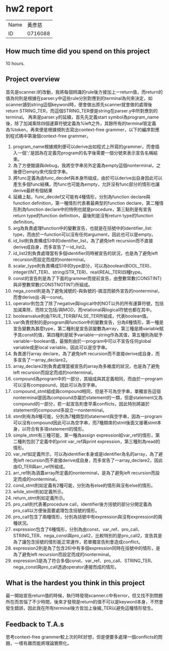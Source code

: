 # hw2 report

|||
|----|-----|
|Name|黃彥慈|
|ID|0716088|

## How much time did you spend on this project

10 hours. 

## Project overview

首先是scanner.l的改動，我將每個辨識的rule後方接加上一return值，而return的值為何則是根據在parser.y中這些rule分別對應到的terminal為何來決定，如scanner讀到string這個keyword時，便會做出原先scanner就會做的處理後return STRING_TER，而這個STRING_TER便是string在parser.y中所對應到的terminal。
再來是parser.y的延續，首先先定義start symbol為program_name後，除了加減乘除四個運算符號定義為%left之外，其餘所有的terminal皆定義為%token，再來便是根據規則去寫出context-free grammer，以下的編序對應到程式碼中第幾個context-free grammer。
 1) program_name根據規則便可以derive出如程式上所寫的grammer，而會插入一個';'是因為在定義完program的名字後需要一個分號來表示宣告名稱結束。
 2) 為了方便閱讀與debug，我將空字串另外定義為empty這個nonterminal，之後便已empty來代指空字串。
 3) 將func定義為由func_decdef與本身所組成，由於可以derive出自身因此可以產生多個func結構，而func也可能為empty，允許沒有func部分的情形也讓derive最終有個結果
 4) 延續上點，func_decdef又可能有4種情形，分別為function declare與function definition，第一種情形代表著最典型的function declare，第二種情形則為function declare中的特例也就是procedure，第三點則是有宣告return type的function definition，最後則是沒有return type的function   definition。
 5) arg為負責處理function中的變數宣告，也就是在括號中的identifier_list: type，而由於一function可以沒有任何argument，因此也可以是empty。
 6) id_list則負責構成5)中的identifier_list，為了避免left recursion而不直接derive成自身，而多宣告了一id_list2。
 7) id_list2則負責處理當有多個identifier同時被宣告的狀況，也是為了避免left recursion而設定而成的nonterminal。
 8) scalar_type則負責構成5)中的type部分，可以為boolean(BOOL_TER)、integer(INT_TER)、string(STR_TER)、real(REAL_TER)四種type。
 9) const的宣告則是為了下面的grammer而提前宣告，由整數常數(CONSTINT)與非整數常數(CONSTNOTINT)所組成。
 10) nega_const則是為了避免減號的-與負號的-搞混而額外宣告的nonterminal，而會derive出-與一const。
 11) operator則包含了除了negative與logical中的NOT以外的所有運算符號，包括加減乘除，而除又包括/與MOD，而relational與logical符號也都在其中。
 12) booleanvalue則由TRUE_TER與FALSE_TER所組成，代表boolean值。
 13) vari負責控制的是program與function中的變數宣告，分為6種情形，第一種是宣告變數為甚麼type，第二種則是宣告該變數為array，第三種是將variable賦予其const的值，第四種則是賦予variable一string作為其值，第五種則為賦予variable一boolean值，最猴則由於一program中可以不宣告任何global variable或是local variable，因此可以是空字串。
 14) 負責進行array declare，為了避免left recursion而不直接derive成自身，而多宣告了一array_declare2。
 15) array_declare2則負責處理當被宣告的array為多維度的狀況，也是為了避免left recursion而設定而成的nonterminal。
 16) compound為program中的一部分，其組成與其定義相同，而由於一program可以沒有comppound，因此可以為空字串。
 17) compound_stmt組成與compound相同，但是不可為空字串，單獨宣告這個nonterminal是因為compound亦屬於statement的一類，但是statement又為compound的一部分，若一起宣告則會早乘conflicts，因此特別將屬於statement的compound多設立一nonterminal。
 18) stmt則有為8種可能，分別為7種類型的statement與空字串，因為一program可以沒有compound因此可以為空字串，而7種類席的stmt後面又接著stmt本身，以符合有多項statement的情形。
 19) simple_stmt有三種可能，第一種為assign expression給var_ref的情形，第二種則包刮了定義中的print var_ref與print expression，第三種則為read的情形。
 20) var_ref如定義所示，可以為identifier本身或是identifier為名的array，為了避免left recursion而不直接derive成自身，而多宣告了一array_declare2，因此由ID_TER與arr_ref所組成。
 21) arr_ref則為涵蓋array所定義的nonterminal，是為了避免left recursion而設定而成的nonterminal。
 22) cond_stmt則如定義有2種可能，分別為有else的情形與沒有else的情形。
 23) while_stmt則如定義所示。
 24) return_stmt則如定義所示。
 25) pro_call則代表著procedure call，identifier後方括號的部分分開定義為pro_call以方便後面要處理包含括號的情形。
 26) pro_call包含了兩種情形，分別為括號中有expression與沒有expression的兩種狀況。
 27) expression包含了6種情形，分別為由const、var_ref、pro_call、STRING_TER、nega_const與pro_call2，比較特別的是pro_call2，宣告其是為了讓包含括號的情形能正常運作，若單獨宣告則會造成conflict。
 28) expression2則是為了包含26)中有多個expression同時在括號中的情形，是為了避免left recursion而設定而成的nonterminal。
 29) expression3是為了符合多個const、var_ref、pro_call、STRING_TER、nega_const與pro_call透過operator連接而成的情形。
 
## What is the hardest you think in this project

最一開始宣告return值的時候，執行時發現scanner.c中有error，但又找不到問題所在而苦惱了不少時間，後來才發現是return的值不可以是keyword本身，不然會發生錯誤，因此我在所有terminal後方皆加上後綴_TER以避免這種情形發生。

## Feedback to T.A.s

思考context-free grammer較上次的RE好想，但是便要多處理一個conflicts的問題，一樣有趣而能將理論實際化。
